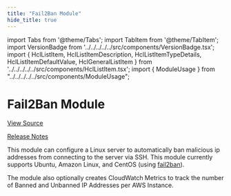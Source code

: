 ```yaml
---
title: "Fail2Ban Module"
hide_title: true
---
```


import Tabs from '@theme/Tabs';
import TabItem from '@theme/TabItem';
import VersionBadge from '../../../../../src/components/VersionBadge.tsx';
import { HclListItem, HclListItemDescription, HclListItemTypeDetails, HclListItemDefaultValue, HclGeneralListItem } from '../../../../../src/components/HclListItem.tsx';
import { ModuleUsage } from "../../../../../src/components/ModuleUsage";

<VersionBadge repoTitle="Security Modules" version="1.1.0" lastModifiedVersion="1.0.1"/>

# Fail2Ban Module

<a href="https://github.com/gruntwork-io/terraform-aws-security/tree/v1.1.0/modules/fail2ban" className="link-button" title="View the source code for this module in GitHub.">View Source</a>

<a href="https://github.com/gruntwork-io/terraform-aws-security/releases/tag/v1.0.1" className="link-button" title="Release notes for only versions which impacted this module.">Release Notes</a>

This module can configure a Linux server to automatically ban malicious ip addresses from connecting to the server
via SSH. This module currently supports Ubuntu, Amazon Linux, and CentOS (using
[fail2ban](https://www.fail2ban.org)).

The module also optionally creates CloudWatch Metrics to track the number of Banned and Unbanned IP Addresses per AWS
Instance.

<!-- ##DOCS-SOURCER-START
{
  "originalSources": [
    "https://github.com/gruntwork-io/terraform-aws-security/tree/v1.1.0/modules/fail2ban/readme.md",
    "https://github.com/gruntwork-io/terraform-aws-security/tree/v1.1.0/modules/fail2ban/variables.tf",
    "https://github.com/gruntwork-io/terraform-aws-security/tree/v1.1.0/modules/fail2ban/outputs.tf"
  ],
  "sourcePlugin": "module-catalog-api",
  "hash": "910c498de557645179b8a871d4511064"
}
##DOCS-SOURCER-END -->
